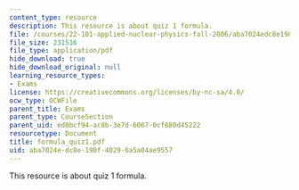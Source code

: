 ```yaml
---
content_type: resource
description: This resource is about quiz 1 formula.
file: /courses/22-101-applied-nuclear-physics-fall-2006/aba7024edc8e190f40296a5a04ae9557_formula_quiz1.pdf
file_size: 231516
file_type: application/pdf
hide_download: true
hide_download_original: null
learning_resource_types:
- Exams
license: https://creativecommons.org/licenses/by-nc-sa/4.0/
ocw_type: OCWFile
parent_title: Exams
parent_type: CourseSection
parent_uid: ed0bcf94-ac8b-3e7d-6067-0cf680d45222
resourcetype: Document
title: formula_quiz1.pdf
uid: aba7024e-dc8e-190f-4029-6a5a04ae9557
---
```

This resource is about quiz 1 formula.